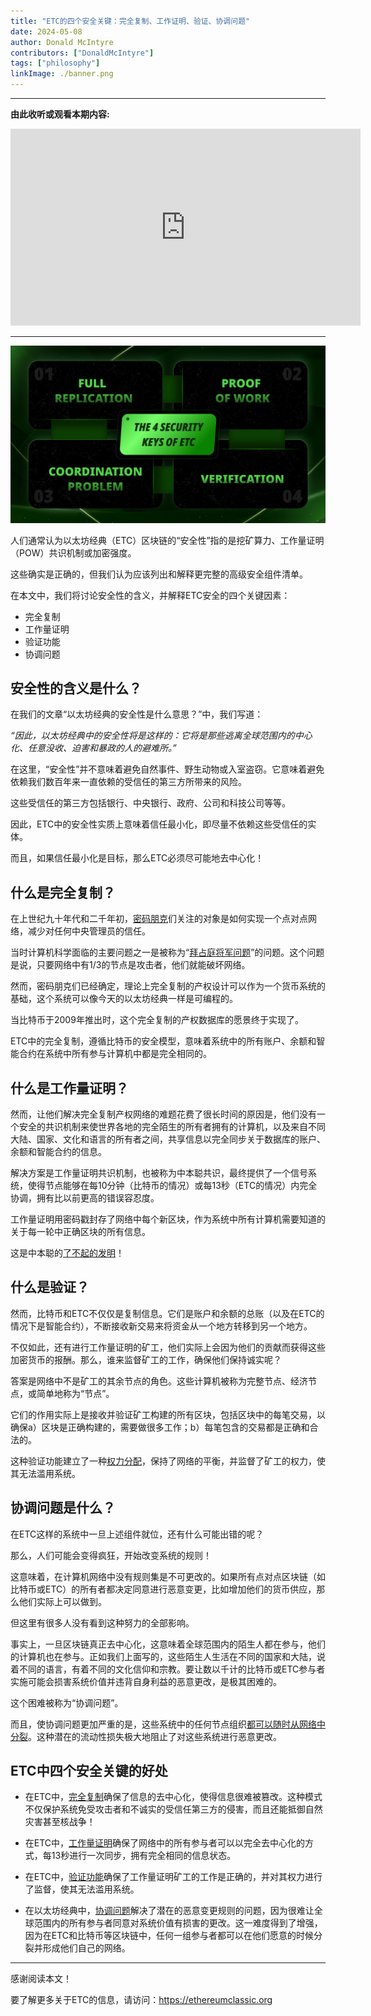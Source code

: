 ```yaml
---
title: "ETC的四个安全关键：完全复制、工作证明、验证、协调问题"
date: 2024-05-08
author: Donald McIntyre
contributors: ["DonaldMcIntyre"]
tags: ["philosophy"]
linkImage: ./banner.png
---
```


---
**由此收听或观看本期内容:**

<iframe width="560" height="315" src="https://www.youtube.com/embed/P87_N7fQ0xM" title="YouTube video player" frameborder="0" allow="accelerometer; autoplay; clipboard-write; encrypted-media; gyroscope; picture-in-picture; web-share" allowfullscreen></iframe>

---

![](./banner.png)

人们通常认为以太坊经典（ETC）区块链的“安全性”指的是挖矿算力、工作量证明（POW）共识机制或加密强度。

这些确实是正确的，但我们认为应该列出和解释更完整的高级安全组件清单。

在本文中，我们将讨论安全性的含义，并解释ETC安全的四个关键因素：

- 完全复制
- 工作量证明
- 验证功能
- 协调问题

## 安全性的含义是什么？

在我们的文章“以太坊经典的安全性是什么意思？”中，我们写道：

*“因此，以太坊经典中的安全性将是这样的：它将是那些逃离全球范围内的中心化、任意没收、迫害和暴政的人的避难所。”*

在这里，“安全性”并不意味着避免自然事件、野生动物或入室盗窃。它意味着避免依赖我们数百年来一直依赖的受信任的第三方所带来的风险。

这些受信任的第三方包括银行、中央银行、政府、公司和科技公司等等。

因此，ETC中的安全性实质上意味着信任最小化，即尽量不依赖这些受信任的实体。

而且，如果信任最小化是目标，那么ETC必须尽可能地去中心化！

## 什么是完全复制？

在上世纪九十年代和二千年初，[密码朋克](https://ethereumclassic.org/blog/2022-12-29-ethereum-classic-course-2-the-cypherpunks)们关注的对象是如何实现一个点对点网络，减少对任何中央管理员的信任。

当时计算机科学面临的主要问题之一是被称为“[拜占庭将军问题](https://en.wikipedia.org/wiki/Byzantine_fault)”的问题。这个问题是说，只要网络中有1/3的节点是攻击者，他们就能破坏网络。

然而，密码朋克们已经确定，理论上完全复制的产权设计可以作为一个货币系统的基础，这个系统可以像今天的以太坊经典一样是可编程的。

当比特币于2009年推出时，这个完全复制的产权数据库的愿景终于实现了。

ETC中的完全复制，遵循比特币的安全模型，意味着系统中的所有账户、余额和智能合约在系统中所有参与计算机中都是完全相同的。

## 什么是工作量证明？

然而，让他们解决完全复制产权网络的难题花费了很长时间的原因是，他们没有一个安全的共识机制来使世界各地的完全陌生的所有者拥有的计算机，以及来自不同大陆、国家、文化和语言的所有者之间，共享信息以完全同步关于数据库的账户、余额和智能合约的信息。

解决方案是工作量证明共识机制，也被称为中本聪共识，最终提供了一个信号系统，使得节点能够在每10分钟（比特币的情况）或每13秒（ETC的情况）内完全协调，拥有比以前更高的错误容忍度。

工作量证明用密码戳封存了网络中每个新区块，作为系统中所有计算机需要知道的关于每一轮中正确区块的所有信息。

这是中本聪的[了不起的发明](https://ethereumclassic.org/blog/2023-11-16-etc-proof-of-work-course-2-what-didnt-exist-was-a-secure-consensus-mechanism)！

## 什么是验证？

然而，比特币和ETC不仅仅是复制信息。它们是账户和余额的总账（以及在ETC的情况下是智能合约），不断接收新交易来将资金从一个地方转移到另一个地方。

不仅如此，还有进行工作量证明的矿工，他们实际上会因为他们的贡献而获得这些加密货币的报酬。那么，谁来监督矿工的工作，确保他们保持诚实呢？

答案是网络中不是矿工的其余节点的角色。这些计算机被称为完整节点、经济节点，或简单地称为“节点”。

它们的作用实际上是接收并验证矿工构建的所有区块，包括区块中的每笔交易，以确保a）区块是正确构建的，需要做很多工作；b）每笔包含的交易都是正确和合法的。

这种验证功能建立了一种[权力分配](https://ethereumclassic.org/blog/2024-03-07-etc-proof-of-work-course-17-pow-has-division-of-power-pos-does-not)，保持了网络的平衡，并监督了矿工的权力，使其无法滥用系统。

## 协调问题是什么？

在ETC这样的系统中一旦上述组件就位，还有什么可能出错的呢？

那么，人们可能会变得疯狂，开始改变系统的规则！

这意味着，在计算机网络中没有规则集是不可更改的。如果所有点对点区块链（如比特币或ETC）的所有者都决定同意进行恶意变更，比如增加他们的货币供应，那么他们实际上可以做到。

但这里有很多人没有看到这种努力的全部影响。

事实上，一旦区块链真正去中心化，这意味着全球范围内的陌生人都在参与，他们的计算机也在参与。正如我们上面写的，这些陌生人生活在不同的国家和大陆，说着不同的语言，有着不同的文化信仰和宗教。要让数以千计的比特币或ETC参与者实施可能会损害系统价值并违背自身利益的恶意更改，是极其困难的。

这个困难被称为“协调问题”。

而且，使协调问题更加严重的是，这些系统中的任何节点组织[都可以随时从网络中分裂](https://ethereumclassic.org/blog/2024-03-07-etc-proof-of-work-course-17-pow-has-division-of-power-pos-does-not#the-right-to-split)。这种潜在的流动性损失极大地阻止了对这些系统进行恶意更改。

## ETC中四个安全关键的好处

- 在ETC中，[完全复制](https://ethereumclassic.org/blog/2022-12-29-ethereum-classic-course-2-the-cypherpunks)确保了信息的去中心化，使得信息很难被篡改。这种模式不仅保护系统免受攻击者和不诚实的受信任第三方的侵害，而且还能抵御自然灾害甚至核战争！

- 在ETC中，[工作量证明](https://ethereumclassic.org/blog/2023-11-16-etc-proof-of-work-course-2-what-didnt-exist-was-a-secure-consensus-mechanism)确保了网络中的所有参与者可以以完全去中心化的方式，每13秒进行一次同步，拥有完全相同的信息状态。

- 在ETC中，[验证功能](https://ethereumclassic.org/blog/2024-03-07-etc-proof-of-work-course-17-pow-has-division-of-power-pos-does-not)确保了工作量证明矿工的工作是正确的，并对其权力进行了监督，使其无法滥用系统。

- 在以太坊经典中，[协调问题](https://ethereumclassic.org/blog/2024-03-07-etc-proof-of-work-course-17-pow-has-division-of-power-pos-does-not#the-right-to-split)解决了潜在的恶意变更规则的问题，因为很难让全球范围内的所有参与者同意对系统价值有损害的更改。这一难度得到了增强，因为在ETC和比特币等区块链中，任何一组参与者都可以在他们愿意的时候分裂并形成他们自己的网络。

---

感谢阅读本文！

要了解更多关于ETC的信息，请访问：https://ethereumclassic.org
